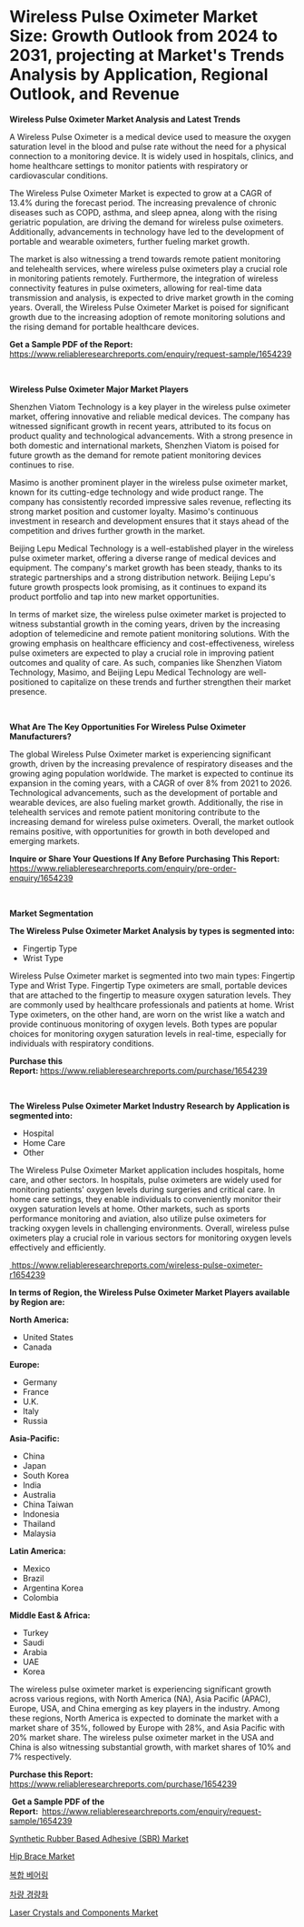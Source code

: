 <p><h1>Wireless Pulse Oximeter Market Size: Growth Outlook from 2024 to 2031, projecting at Market's Trends Analysis by Application, Regional Outlook, and Revenue</h1></p><p><strong>Wireless Pulse Oximeter Market Analysis and Latest Trends</strong></p>
<p><p>A Wireless Pulse Oximeter is a medical device used to measure the oxygen saturation level in the blood and pulse rate without the need for a physical connection to a monitoring device. It is widely used in hospitals, clinics, and home healthcare settings to monitor patients with respiratory or cardiovascular conditions.</p><p>The Wireless Pulse Oximeter Market is expected to grow at a CAGR of 13.4% during the forecast period. The increasing prevalence of chronic diseases such as COPD, asthma, and sleep apnea, along with the rising geriatric population, are driving the demand for wireless pulse oximeters. Additionally, advancements in technology have led to the development of portable and wearable oximeters, further fueling market growth.</p><p>The market is also witnessing a trend towards remote patient monitoring and telehealth services, where wireless pulse oximeters play a crucial role in monitoring patients remotely. Furthermore, the integration of wireless connectivity features in pulse oximeters, allowing for real-time data transmission and analysis, is expected to drive market growth in the coming years. Overall, the Wireless Pulse Oximeter Market is poised for significant growth due to the increasing adoption of remote monitoring solutions and the rising demand for portable healthcare devices.</p></p>
<p><strong>Get a Sample PDF of the Report:&nbsp;</strong> <a href="https://www.reliableresearchreports.com/enquiry/request-sample/1654239">https://www.reliableresearchreports.com/enquiry/request-sample/1654239</a></p>
<p>&nbsp;</p>
<p><strong>Wireless Pulse Oximeter Major Market Players</strong></p>
<p><p>Shenzhen Viatom Technology is a key player in the wireless pulse oximeter market, offering innovative and reliable medical devices. The company has witnessed significant growth in recent years, attributed to its focus on product quality and technological advancements. With a strong presence in both domestic and international markets, Shenzhen Viatom is poised for future growth as the demand for remote patient monitoring devices continues to rise.</p><p>Masimo is another prominent player in the wireless pulse oximeter market, known for its cutting-edge technology and wide product range. The company has consistently recorded impressive sales revenue, reflecting its strong market position and customer loyalty. Masimo's continuous investment in research and development ensures that it stays ahead of the competition and drives further growth in the market.</p><p>Beijing Lepu Medical Technology is a well-established player in the wireless pulse oximeter market, offering a diverse range of medical devices and equipment. The company's market growth has been steady, thanks to its strategic partnerships and a strong distribution network. Beijing Lepu's future growth prospects look promising, as it continues to expand its product portfolio and tap into new market opportunities.</p><p>In terms of market size, the wireless pulse oximeter market is projected to witness substantial growth in the coming years, driven by the increasing adoption of telemedicine and remote patient monitoring solutions. With the growing emphasis on healthcare efficiency and cost-effectiveness, wireless pulse oximeters are expected to play a crucial role in improving patient outcomes and quality of care. As such, companies like Shenzhen Viatom Technology, Masimo, and Beijing Lepu Medical Technology are well-positioned to capitalize on these trends and further strengthen their market presence.</p></p>
<p>&nbsp;</p>
<p><strong>What Are The Key Opportunities For Wireless Pulse Oximeter Manufacturers?</strong></p>
<p><p>The global Wireless Pulse Oximeter market is experiencing significant growth, driven by the increasing prevalence of respiratory diseases and the growing aging population worldwide. The market is expected to continue its expansion in the coming years, with a CAGR of over 8% from 2021 to 2026. Technological advancements, such as the development of portable and wearable devices, are also fueling market growth. Additionally, the rise in telehealth services and remote patient monitoring contribute to the increasing demand for wireless pulse oximeters. Overall, the market outlook remains positive, with opportunities for growth in both developed and emerging markets.</p></p>
<p><strong>Inquire or Share Your Questions If Any Before Purchasing This Report:</strong> <a href="https://www.reliableresearchreports.com/enquiry/pre-order-enquiry/1654239">https://www.reliableresearchreports.com/enquiry/pre-order-enquiry/1654239</a></p>
<p>&nbsp;</p>
<p><strong>Market Segmentation</strong></p>
<p><strong>The Wireless Pulse Oximeter Market Analysis by types is segmented into:</strong></p>
<p><ul><li>Fingertip Type</li><li>Wrist Type</li></ul></p>
<p><p>Wireless Pulse Oximeter market is segmented into two main types: Fingertip Type and Wrist Type. Fingertip Type oximeters are small, portable devices that are attached to the fingertip to measure oxygen saturation levels. They are commonly used by healthcare professionals and patients at home. Wrist Type oximeters, on the other hand, are worn on the wrist like a watch and provide continuous monitoring of oxygen levels. Both types are popular choices for monitoring oxygen saturation levels in real-time, especially for individuals with respiratory conditions.</p></p>
<p><strong>Purchase this Report:&nbsp;</strong><a href="https://www.reliableresearchreports.com/purchase/1654239">https://www.reliableresearchreports.com/purchase/1654239</a></p>
<p>&nbsp;</p>
<p><strong>The Wireless Pulse Oximeter Market Industry Research by Application is segmented into:</strong></p>
<p><ul><li>Hospital</li><li>Home Care</li><li>Other</li></ul></p>
<p><p>The Wireless Pulse Oximeter Market application includes hospitals, home care, and other sectors. In hospitals, pulse oximeters are widely used for monitoring patients' oxygen levels during surgeries and critical care. In home care settings, they enable individuals to conveniently monitor their oxygen saturation levels at home. Other markets, such as sports performance monitoring and aviation, also utilize pulse oximeters for tracking oxygen levels in challenging environments. Overall, wireless pulse oximeters play a crucial role in various sectors for monitoring oxygen levels effectively and efficiently.</p></p>
<p><a href="https://www.reliableresearchreports.com/wireless-pulse-oximeter-r1654239">&nbsp;https://www.reliableresearchreports.com/wireless-pulse-oximeter-r1654239</a></p>
<p><strong>In terms of Region, the Wireless Pulse Oximeter Market Players available by Region are:</strong></p>
<p>
    <p> <strong> North America: </strong>
        <ul>
            <li>United States</li>
            <li>Canada</li>
        </ul>
        </p> 
    <p> <strong> Europe: </strong>
        <ul>
            <li>Germany</li>
            <li>France</li>
            <li>U.K.</li>
            <li>Italy</li>
            <li>Russia</li>
        </ul>
        </p> 
    <p> <strong> Asia-Pacific: </strong>
        <ul>
            <li>China</li>
            <li>Japan</li>
            <li>South Korea</li>
            <li>India</li>
            <li>Australia</li>
            <li>China Taiwan</li>
            <li>Indonesia</li>
            <li>Thailand</li>
            <li>Malaysia</li>
        </ul>
        </p> 
    <p> <strong> Latin America: </strong>
        <ul>
            <li>Mexico</li>
            <li>Brazil</li>
            <li>Argentina Korea</li>
            <li>Colombia</li>
        </ul>
        </p> 
    <p> <strong> Middle East & Africa: </strong>
        <ul>
            <li>Turkey</li>
            <li>Saudi</li>
            <li>Arabia</li>
            <li>UAE</li>
            <li>Korea</li>
        </ul>
    </p>
    </p>
<p><p>The wireless pulse oximeter market is experiencing significant growth across various regions, with North America (NA), Asia Pacific (APAC), Europe, USA, and China emerging as key players in the industry. Among these regions, North America is expected to dominate the market with a market share of 35%, followed by Europe with 28%, and Asia Pacific with 20% market share. The wireless pulse oximeter market in the USA and China is also witnessing substantial growth, with market shares of 10% and 7% respectively.</p></p>
<p><strong>Purchase this Report: </strong><a href="https://www.reliableresearchreports.com/purchase/1654239">https://www.reliableresearchreports.com/purchase/1654239</a></p>
<p>&nbsp;<strong>Get a Sample PDF of the Report:&nbsp;&nbsp;</strong><a href="https://www.reliableresearchreports.com/enquiry/request-sample/1654239">https://www.reliableresearchreports.com/enquiry/request-sample/1654239</a></p>
<p><strong></strong></p>
<p><p><a href="https://issuu.com/reportprime-2/docs/synthetic-rubber-based-adhesive-sbr-market-size-20">Synthetic Rubber Based Adhesive (SBR) Market</a></p><p><a href="https://github.com/jerrycopelandthomaswsqd8q/Market-Research-Report-List-2/blob/main/hip-brace-market.md">Hip Brace Market</a></p><p><a href="https://medium.com/@nettieboyle67/%EB%B3%B5%ED%95%A9-%EB%B2%A0%EC%96%B4%EB%A7%81-%EC%8B%9C%EC%9E%A5-%EC%A1%B0%EC%82%AC-%EB%B3%B4%EA%B3%A0%EC%84%9C-%EA%B7%B8-%EC%97%AD%EC%82%AC-%EB%B0%8F-2024%EB%85%84%EB%B6%80%ED%84%B0-2031%EB%85%84%EA%B9%8C%EC%A7%80%EC%9D%98-%EC%98%88%EC%B8%A1-821cfeeb3446">복합 베어링</a></p><p><a href="https://github.com/BrettWeberrt8767765/Market-Research-Report-List-1/blob/main/998715045838.md">차량 경량화</a></p><p><a href="https://issuu.com/reportprime-2/docs/laser-crystals-and-components-market-size-2030.ppt">Laser Crystals and Components Market</a></p></p>